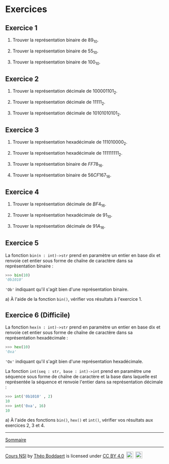 # Exercices

## Exercice 1

1. Trouver la représentation binaire de $89_{10}$.

2. Trouver la représentation binaire de $55_{10}$.

3. Trouver la représentation binaire de $100_{10}$.

## Exercice 2

1. Trouver la représentation décimale de $100001101_2$.

2. Trouver la représentation décimale de $11111_2$.

3. Trouver la représentation décimale de $10101010101_2$.

## Exercice 3

1. Trouver la représentation hexadécimale de $111010000_2$.

2. Trouver la représentation hexadécimale de $111111111_2$.

3. Trouver la représentation binaire de $FF78_{16}$.

4. Trouver la représentation binaire de $56CF167_{16}$.

## Exercice 4

1. Trouver la représentation décimale de $BF4_{16}$.

2. Trouver la représentation hexadécimale de $91_{10}$.

3. Trouver la représentation décimale de $91A_{16}$.

## Exercice 5

La fonction `bin(n : int)->str` prend en paramètre un entier en base dix et renvoie cet entier sous forme de chaîne de caractère dans sa représentation binaire :

```python
>>> bin(10)
'0b1010'
```

`'Ob'` indiquant qu'il s'agit bien d'une représentation binaire.

a) À l'aide de la fonction `bin()`, vérifier vos résultats à l'exercice $1$.

## Exercice 6 (Difficile)

La fonction `hex(n : int)->str` prend en paramètre un entier en base dix et renvoie cet entier sous forme de chaîne de caractère dans sa représentation hexadécimale :

```python
>>> hex(10)
'0xa'
```

`'Ox'` indiquant qu'il s'agit bien d'une représentation hexadécimale.

La fonction `int(seq : str, base : int)->int` prend en paramètre une séquence sous forme de chaîne de caractère et la base dans laquelle est représentée la séquence et renvoie l'entier dans sa représentation décimale :

```python
>>> int('0b1010' , 2)
10
>>> int('0xa', 16)
10
```

a) À l'aide des fonctions `bin()`, `hex()` et `int()`, vérifier vos résultats aux exercices $2$, $3$ et $4$.

______________

[Sommaire](./../../README.md)

___________

<p xmlns:cc="http://creativecommons.org/ns#" xmlns:dct="http://purl.org/dc/terms/"><a property="dct:title" rel="cc:attributionURL" href="https://github.com/boddaert/nsi">Cours NSI</a> by <a rel="cc:attributionURL dct:creator" property="cc:attributionName" href="https://github.com/boddaert">Théo Boddaert</a> is licensed under <a href="https://creativecommons.org/licenses/by/4.0/?ref=chooser-v1" target="_blank" rel="license noopener noreferrer" style="display:inline-block;">CC BY 4.0</a>  <img style="height:22px!important;margin-left:3px;vertical-align:text-bottom;" src="https://mirrors.creativecommons.org/presskit/icons/cc.svg?ref=chooser-v1" alt="">  <img style="height:22px!important;margin-left:3px;vertical-align:text-bottom;" src="https://mirrors.creativecommons.org/presskit/icons/by.svg?ref=chooser-v1" alt=""></p> 